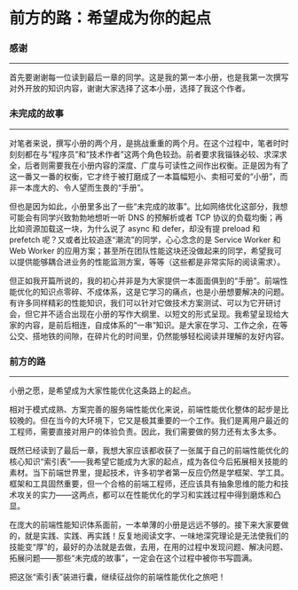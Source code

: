 # 前方的路：希望成为你的起点
### 感谢
---
首先要谢谢每一位读到最后一章的同学。这是我的第一本小册，也是我第一次撰写对外开放的知识内容，谢谢大家选择了这本小册，选择了我这个作者。

### 未完成的故事
---
对笔者来说，撰写小册的两个月，是挑战重重的两个月。在这个过程中，笔者时时刻刻都在与“程序员”和“技术作者”这两个角色较劲。前者要求我锱铢必较、求深求全，后者则需要我在小册内容的深度、广度与可读性之间作出权衡。正是因为有了这一番又一番的权衡，它才终于被打磨成了一本篇幅短小、卖相可爱的“小册”，而非一本庞大的、令人望而生畏的“手册”。

但也是因为如此，小册里多出了一些“未完成的故事”。比如网络优化这部分，我想可能会有同学兴致勃勃地想听一听 DNS 的预解析或者 TCP 协议的负载均衡；再比如资源加载这一块，为什么说了 async 和 defer，却没有提 preload 和 prefetch 呢？又或者比较追逐“潮流”的同学，心心念念的是 Service Worker 和 Web Worker 的应用方案；甚至所在团队性能这块还没做起来的同学，希望我可以提供能够耦合进业务的性能监测方案，等等（这些都是非常实际的阅读需求）。

但正如我开篇所说的，我的初心并非是为大家提供一本面面俱到的“手册”。前端性能优化的知识点零碎、不成体系，这是它学习的痛点，也是小册想要解决的问题。有许多同样精彩的性能知识，我们可以针对它做技术方案测试、可以为它开研讨会，但它并不适合出现在小册的写作大纲里、以短文的形式呈现。我希望呈现给大家的内容，是前后相连，自成体系的“一串”知识。是大家在学习、工作之余，在等公交、搭地铁的间隙，在碎片化的时间里，仍然能够轻松阅读并理解的友好内容。

### 前方的路
---
小册之愿，是希望成为大家性能优化这条路上的起点。

相对于模式成熟、方案完善的服务端性能优化来说，前端性能优化整体的起步是比较晚的。但在当今的大环境下，它又是极其重要的一个工作。我们是离用户最近的工程师，需要直接对用户的体验负责。因此，我们需要做的努力还有太多太多。

既然已经读到了最后一章，我想大家应该都收获了一张属于自己的前端性能优化的核心知识“索引表”——我希望它能成为大家的起点，成为各位今后拓展相关技能的素材。当下前端世界里，提起技术，许多初学者第一反应仍然是学框架、学工具。框架和工具固然重要，但一个合格的前端工程师，还应该具有抽象思维的能力和技术攻关的实力——这两点，都可以在性能优化的学习和实践过程中得到磨炼和凸显。

在庞大的前端性能知识体系面前，一本单薄的小册是远远不够的。接下来大家要做的，就是实践、实践、再实践！反复地阅读文字、一味地深究理论是无法使我们的技能变“厚”的，最好的办法就是去做，去用，在用的过程中发现问题、解决问题、拓展问题——那些“未完成的故事”，一定会在这个过程中被你书写圆满。

把这张“索引表”装进行囊，继续征战你的前端性能优化之旅吧！
